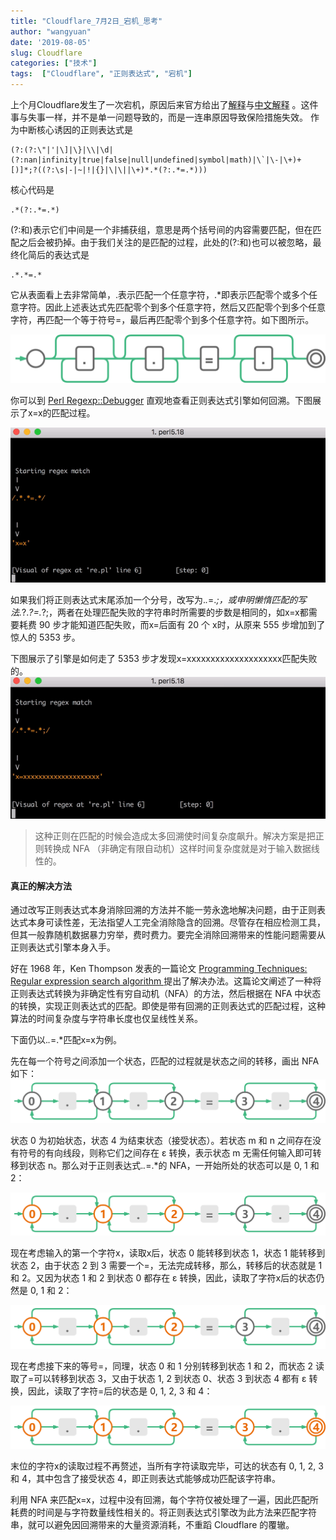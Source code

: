 ```yaml
---
title: "Cloudflare_7月2日_宕机_思考"
author: "wangyuan"
date: '2019-08-05'
slug: Cloudflare
categories: ["技术"]
tags:  ["Cloudflare", "正则表达式", "宕机"]
---
```

上个月Cloudflare发生了一次宕机，原因后来官方给出了[解释](https://new.blog.cloudflare.com/details-of-the-cloudflare-outage-on-july-2-2019/#appendix-about-regular-expression-backtracking)与[中文解释](https://blog.cloudflare.com/zh/details-of-the-cloudflare-outage-on-july-2-2019-zh) 。这件事与失事一样，并不是单一问题导致的，而是一连串原因导致保险措施失效。
作为中断核心诱因的正则表达式是 
```
(?:(?:\"|'|\]|\}|\\|\d|(?:nan|infinity|true|false|null|undefined|symbol|math)|\`|\-|\+)+[)]*;?((?:\s|-|~|!|{}|\|\||\+)*.*(?:.*=.*)))
```
核心代码是
```
.*(?:.*=.*)
```
(?:和)表示它们中间是一个非捕获组，意思是两个括号间的内容需要匹配，但在匹配之后会被扔掉。由于我们关注的是匹配的过程，此处的(?:和)也可以被忽略，最终化简后的表达式是
```
.*.*=.*
```
它从表面看上去非常简单，.表示匹配一个任意字符，.*即表示匹配零个或多个任意字符。因此上述表达式先匹配零个到多个任意字符，然后又匹配零个到多个任意字符，再匹配一个等于符号=，最后再匹配零个到多个任意字符。如下图所示。

![CloudflareNFA01](https://raw.githubusercontent.com/reticentfat/wangyuanfrank.com/master/static/images/CloudflareNFA01.png)

你可以到 [Perl Regexp::Debugger](https://metacpan.org/pod/Regexp::Debugger) 直观地查看正则表达式引擎如何回溯。下图展示了x=x的匹配过程。

![backtrackingSteps](https://raw.githubusercontent.com/reticentfat/wangyuanfrank.com/master/static/images/backtrackingSteps.gif)

如果我们将正则表达式末尾添加一个分号，改写为.*.*=.*;，或申明懒惰匹配的写法.*?.*?=.*?;，两者在处理匹配失败的字符串时所需要的步数是相同的，如x=x都需要耗费 90 步才能知道匹配失败，而x=后面有 20 个 x时，从原来 555 步增加到了惊人的 5353 步。

下图展示了引擎是如何走了 5353 步才发现x=xxxxxxxxxxxxxxxxxxxx匹配失败的。
![5353Steps](https://raw.githubusercontent.com/reticentfat/wangyuanfrank.com/master/static/images/5353.gif)

> 这种正则在匹配的时候会造成太多回溯使时间复杂度飙升。解决方案是把正则转换成 NFA （非确定有限自动机）这样时间复杂度就是对于输入数据线性的。  

#### 真正的解决方法

通过改写正则表达式本身消除回溯的方法并不能一劳永逸地解决问题，由于正则表达式本身可读性差，无法指望人工完全消除隐含的回溯。尽管存在相应检测工具，但其一般靠随机数据暴力穷举，费时费力。要完全消除回溯带来的性能问题需要从正则表达式引擎本身入手。

好在 1968 年，Ken Thompson 发表的一篇论文 [Programming Techniques: Regular expression search algorithm ](https://dl.acm.org/citation.cfm?doid=363347.363387)提出了解决办法。这篇论文阐述了一种将正则表达式转换为非确定性有穷自动机（NFA）的方法，然后根据在 NFA 中状态的转换，实现正则表达式的匹配。即使是带有回溯的正则表达式的匹配过程，这种算法的时间复杂度与字符串长度也仅呈线性关系。

下面仍以.*.*=.*匹配x=x为例。

先在每一个符号之间添加一个状态，匹配的过程就是状态之间的转移，画出 NFA 如下：
![NFA01](https://raw.githubusercontent.com/reticentfat/wangyuanfrank.com/master/static/images/NFA01.png)

状态 0 为初始状态，状态 4 为结束状态（接受状态）。若状态 m 和 n 之间存在没有符号的有向线段，则称它们之间存在 ε 转换，表示状态 m 无需任何输入即可转移到状态 n。那么对于正则表达式.*.*=.*的 NFA，一开始所处的状态可以是 0, 1 和 2：

![NFA02](https://raw.githubusercontent.com/reticentfat/wangyuanfrank.com/master/static/images/NFA02.png)

现在考虑输入的第一个字符x，读取x后，状态 0 能转移到状态 1，状态 1 能转移到状态 2，由于状态 2 到 3 需要一个=，无法完成转移，那么，转移后的状态就是 1 和 2。又因为状态 1 和 2 到状态 0 都存在 ε 转换，因此，读取了字符x后的状态仍然是 0, 1 和 2：

![NFA02](https://raw.githubusercontent.com/reticentfat/wangyuanfrank.com/master/static/images/NFA02.png)

现在考虑接下来的等号=，同理，状态 0 和 1 分别转移到状态 1 和 2，而状态 2 读取了=可以转移到状态 3，又由于状态 1, 2 到状态 0、状态 3 到状态 4 都有 ε 转换，因此，读取了字符=后的状态是 0, 1, 2, 3 和 4：

![NFA03](https://raw.githubusercontent.com/reticentfat/wangyuanfrank.com/master/static/images/NFA03.png)

末位的字符x的读取过程不再赘述，当所有字符读取完毕，可达的状态有 0, 1, 2, 3 和 4，其中包含了接受状态 4，即正则表达式能够成功匹配该字符串。

利用 NFA 来匹配x=x，过程中没有回溯，每个字符仅被处理了一遍，因此匹配所耗费的时间是与字符数量线性相关的。将正则表达式引擎改为此方法来匹配字符串，就可以避免因回溯带来的大量资源消耗，不重蹈 Cloudflare 的覆辙。

